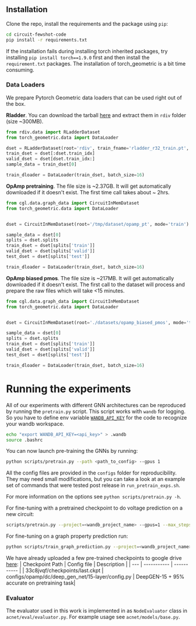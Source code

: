 
## Installation
Clone the repo, install the requirements and the package using `pip`:

```bash
cd circuit-fewshot-code
pip install -r requirements.txt
```
If the installation fails during installing torch inherited packages, 
try installing `pip install torch==1.9.0` first and then install the `requirement.txt` packages. 
The installation of torch_geometric is a bit time consuming.
### Data Loaders

We prepare Pytorch Geometric data loaders that can be used right out of the box.

**Rladder**. You can download the tarball [here](anonymized_link) and extract them in `rdiv` folder (size ~300MB).

```python
from rdiv.data import RLadderDataset
from torch_geometric.data import DataLoader

dset = RLadderDataset(root='rdiv', train_fname='rladder_r32_train.pt', test_fname='rladder_r32_test.pt')
train_dset = dset[:dset.train_idx]
valid_dset = dset[dset.train_idx:]
sample_data = train_dset[0]

train_dloader = DataLoader(train_dset, batch_size=16)
```

**OpAmp pretraining**. The file size is ~2.37GB. 
It will get automatically downloaded if it doesn't exist.
The first time call takes about ~ 2hrs.
```python
from cgl.data.graph_data import CircuitInMemDataset
from torch_geometric.data import DataLoader


dset = CircuitInMemDataset(root='/tmp/dataset/opamp_pt', mode='train')

sample_data = dset[0]
splits = dset.splits
train_dset = dset[splits['train']]
valid_dset = dset[splits['valid']]
test_dset = dset[splits['test']]

train_dloader = DataLoader(train_dset, batch_size=16)
```

**OpAmp biased pmos**. The file size is ~217MB. 
It will get automatically downloaded if it doesn't exist.
The first call to the dataset will process and prepare the raw files which will take <15 minutes.

```python
from cgl.data.graph_data import CircuitInMemDataset
from torch_geometric.data import DataLoader


dset = CircuitInMemDataset(root='./datasets/opamp_biased_pmos', mode='train', circuit_type='opamp_biased_pmos')

sample_data = dset[0]
splits = dset.splits
train_dset = dset[splits['train']]
valid_dset = dset[splits['valid']]
test_dset = dset[splits['test']]

train_dloader = DataLoader(train_dset, batch_size=16)
```

# Running the experiments
All of our experiments with different GNN architectures can be reproduced by running the `pretrain.py` script. This script works with `wandb` for logging. So you have to define env variable [`WANDB_API_KEY`](https://docs.wandb.ai/guides/track/advanced/environment-variables) for the code to recognize your wandb workspace. 

```bash
echo "export WANDB_API_KEY=<api_key>" > .wandb
source .bashrc
```

You can now launch pre-training the GNNs by running:
```bash
python scripts/pretrain.py --path <path_to_config> --gpus 1
```
All the config files are provided in the `configs` folder for reproducibility. They may need small modifications, but you can take a look at an example set of commands that were tested post release in `run_pretrain_exps.sh`.

For more information on the options see `python scripts/pretrain.py -h`.

For fine-tuning with a pretrained checkpoint to do voltage prediction on a new circuit: 
```bash
scripts/pretrain.py --project=<wandb_project_name> --gpus=1 --max_steps=50000 --ckpt=<path_to_pretrained_network.ckpt> --train=0 --finetune=1 --path= <path_to_downstream_config>
```

For fine-tuning on a graph property prediction run:
```bash
python scripts/train_graph_prediction.py --project=<wandb_project_name> --gpus=1 --max_steps=5000 --gnn_ckpt=<gnn_backbone_ckpt> --path=<config_path>
```

We have already uploaded a few pre-trained checkpoints to google drive [here](https://drive.google.com/drive/folders/1c0cskzFIPpS5qNcb9gfd5eUSfEk7f8fn?usp=sharing):
| Checkpoint Path | Config file | Description |
| --- | ----------- | ----------- |
| 33c8jvqf/checkpoints/last.ckpt | configs/opamp/dc/deep_gen_net/15-layer/config.py | DeepGEN-15 + 95% accurate on pretraining task|




### Evaluator
The evaluator used in this work is implemented in as `NodeEvaluator` class in `acnet/eval/evaluator.py`. For example usage see `acnet/models/base.py`.

